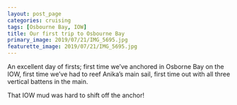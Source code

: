 ```yaml
---
layout: post_page
categories: cruising
tags: [Osbourne Bay, IOW]
title: Our first trip to Osbourne Bay
primary_image: 2019/07/21/IMG_5695.jpg
featurette_image: 2019/07/21/IMG_5695.jpg
---
```

An excellent day of firsts; first time we’ve anchored in Osborne Bay on the IOW, first time we’ve had to reef Anika’s main sail, first time out with all three vertical battens in the main. 

That IOW mud was hard to shift off the anchor! 